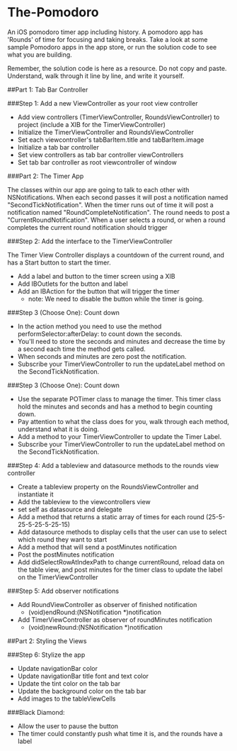 The-Pomodoro
============

An iOS pomodoro timer app including history. A pomodoro app has 'Rounds' of time for focusing and taking breaks. Take a look at some sample Pomodoro apps in the app store, or run the solution code to see what you are building.

Remember, the solution code is here as a resource. Do not copy and paste. Understand, walk through it line by line, and write it yourself.

##Part 1: Tab Bar Controller

###Step 1: Add a new ViewController as your root view controller
- Add view controllers (TimerViewController, RoundsViewController) to project (include a XIB for the TimerViewController)
- Initialize the TimerViewController and RoundsViewController
- Set each viewcontroller's tabBarItem.title and tabBarItem.image
- Initialize a tab bar controller
- Set view controllers as tab bar controller viewControllers
- Set tab bar controller as root viewcontroller of window

###Part 2: The Timer App

The classes within our app are going to talk to each other with NSNotifications. 
When each second passes it will post a notification named "SecondTickNotification".
When the timer runs out of time it will post a notification named "RoundCompleteNotification". 
The round needs to post a "CurrentRoundNotification".
When a user selects a round, or when a round completes the current round notification should trigger

###Step 2: Add the interface to the TimerViewController

The Timer View Controller displays a countdown of the current round, and has a Start button to start the timer.

- Add a label and button to the timer screen using a XIB
- Add IBOutlets for the button and label
- Add an IBAction for the button that will trigger the timer
  - note: We need to disable the button while the timer is going.
  
###Step 3 (Choose One): Count down
- In the action method you need to use the method performSelector:afterDelay: to count down the seconds.
- You'll need to store the seconds and minutes and decrease the time by a second each time the method gets called.
- When seconds and minutes are zero post the notification.
- Subscribe your TimerViewController to run the updateLabel method on the SecondTickNotification.
 
###Step 3 (Choose One): Count down
- Use the separate POTimer class to manage the timer. This timer class hold the minutes and seconds and has a method to begin counting down. 
- Pay attention to what the class does for you, walk through each method, understand what it is doing.
- Add a method to your TimerViewController to update the Timer Label.
- Subscribe your TimerViewController to run the updateLabel method on the SecondTickNotification.

###Step 4: Add a tableview and datasource methods to the rounds view controller
- Create a tableview property on the RoundsViewController and instantiate it
- Add the tableview to the viewcontrollers view
- set self as datasource and delegate
- Add a method that returns a static array of times for each round (25-5-25-5-25-5-25-15)
- Add datasource methods to display cells that the user can use to select which round they want to start
- Add a method that will send a postMinutes notification
- Post the postMinutes notification
- Add didSelectRowAtIndexPath to change currentRound, reload data on the table view, and post minutes for the timer class to update the label on the TimerViewController

###Step 5: Add observer notifications
- Add RoundViewController as observer of finished notification
  - (void)endRound:(NSNotification *)notification
- Add TimerViewController as observer of roundMinutes notification
  - (void)newRound:(NSNotification *)notification

##Part 2: Styling the Views

###Step 6: Stylize the app
- Update navigationBar color
- Update navigationBar title font and text color
- Update the tint color on the tab bar
- Update the background color on the tab bar
- Add images to the tableViewCells

###Black Diamond:
- Allow the user to pause the button
- The timer could constantly push what time it is, and the rounds have a label
